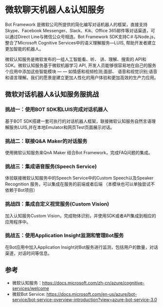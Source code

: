 # 微软聊天机器人&认知服务
Bot Framework 是微软公司所提供的简化编写对话机器人的框架，直接支持Skype、Facebook Messenger、Slack、Kik、Office 365邮件等对话渠道，可以通过Direct Line与微信公众号相连。Bot Framework SDK支持C＃与Node.js，整合了Microsoft Cognitive Services中的语义理解服务—LUIS, 帮助开发者建立更加智能的机器人。

微软认知服务是微软发布的一组人工智能看、听、 讲、理解、搜索的 API和SDK。微软认知服务基于微软机器学习 API, 开发人员能够很容易地在自己的服务个应用中添加这些智能模块 — — 如情感和视频检测;面部、 语音和视觉识别;语音和语言理解。我们的愿景是建立更加人性化的用户体验和更加高效的生产力应用。

## 微软对话机器人&认知服务服挑战
### 挑战一：使用BOT SDK和LUIS完成对话机器人
基于BOT SDK搭建一套可执行的对话机器人框架，联接微软认知服务自然言语理解服务LUIS,并在本地Emulator和网页Test页面展示对话。
### 挑战二：联接Q&A Maker的对话服务
使用微软认知服务来QnA Maker 结合Bot Framework，完成FAQ问题的集成。
### 挑战三：集成语音服务(Speech Service)
体验联接微软认知服务中的Speech Service中的Custom Speech以及Speaker Recognition 服务，可以集成在服务的前端或者后端 （本模块也可以单独尝试不依赖于Bot项目）
### 挑战四：集成自定义视觉服务(Custom Vision)
加入认知服务Custom Vision，完成物体识别，并使用SDK或者API集成到相应的应用程序中。
### 挑战五：使用Application Insight监测和管理Bot服务
在Bot应用中加入Application Insight对Bot服务进行监测，包括用户的数量，对话渠道，对话时间等信息。

## 参考
* 微软认知服务：https://docs.microsoft.com/zh-cn/azure/cognitive-services/welcome 
* 微软Bot Service: https://docs.microsoft.com/en-us/azure/bot-service/bot-service-overview-introduction?view=azure-bot-service-3.0 
